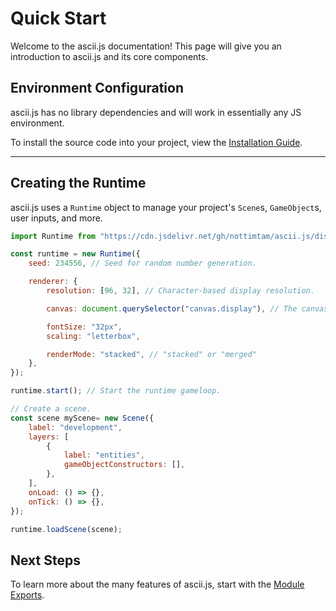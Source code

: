 # Quick Start

Welcome to the ascii.js documentation! This page will give you an introduction to ascii.js and its core components.

## Environment Configuration

ascii.js has no library dependencies and will work in essentially any JS environment.

To install the source code into your project, view the [Installation Guide](./INSTALLATION.md).

---

## Creating the Runtime

ascii.js uses a `Runtime` object to manage your project's `Scene`s, `GameObject`s, user inputs, and more.

```js
import Runtime from "https://cdn.jsdelivr.net/gh/nottimtam/ascii.js/dist/bundle.esm.js";

const runtime = new Runtime({
	seed: 234556, // Seed for random number generation.

	renderer: {
		resolution: [96, 32], // Character-based display resolution.

		canvas: document.querySelector("canvas.display"), // The canvas element to display on.

		fontSize: "32px",
		scaling: "letterbox",

		renderMode: "stacked", // "stacked" or "merged"
	},
});

runtime.start(); // Start the runtime gameloop.

// Create a scene.
const scene myScene= new Scene({
	label: "development",
	layers: [
		{
			label: "entities",
			gameObjectConstructors: [],
		},
	],
	onLoad: () => {},
	onTick: () => {},
});

runtime.loadScene(scene);
```

## Next Steps

To learn more about the many features of ascii.js, start with the [Module Exports](../learn/MODULE.md).
